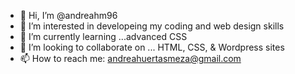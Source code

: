 - 👋 Hi, I’m @andreahm96
- 👀 I’m interested in developeing my coding and web design skills
- 🌱 I’m currently learning ...advanced CSS
- 💞️ I’m looking to collaborate on ... HTML, CSS, & Wordpress sites
- 📫 How to reach me: andreahuertasmeza@gmail.com

<!---
andreahm96/andreahm96 is a ✨ special ✨ repository because its `README.md` (this file) appears on your GitHub profile.
You can click the Preview link to take a look at your changes.
--->
